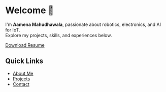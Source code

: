 # Welcome 👋
I'm **Aamena Mahudhawala**, passionate about robotics, electronics, and AI for IoT.  
Explore my projects, skills, and experiences below.

[Download Resume](assets/resume.pdf)

## Quick Links
- [About Me](about.md)
- [Projects](projects/index.md)
- [Contact](contact.md)
